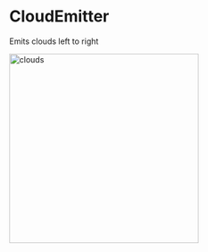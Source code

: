# CloudEmitter
Emits clouds left to right

<img width="339" alt="clouds" src="https://user-images.githubusercontent.com/26833905/45297569-edbb6c00-b559-11e8-8abf-e0ff0d80d484.png">
